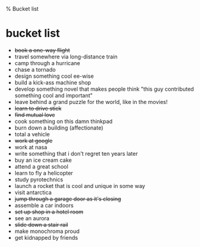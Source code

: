 % Bucket list

# bucket list

- ~~book a one-way flight~~
- travel somewhere via long-distance train
- camp through a hurricane
- chase a tornado
- design something cool ee-wise
- build a kick-ass machine shop
- develop something novel that makes people think "this guy contributed something cool and important"
- leave behind a grand puzzle for the world, like in the movies!
- ~~learn to drive stick~~
- ~~find mutual love~~
- cook something on this damn thinkpad
- burn down a building (affectionate)
- total a vehicle
- ~~work at google~~
- work at nasa
- write something that i don't regret ten years later
- buy an ice cream cake
- attend a great school
- learn to fly a helicopter
- study pyrotechnics
- launch a rocket that is cool and unique in some way
- visit antarctica
- ~~jump through a garage door as it's closing~~
- assemble a car indoors
- ~~set up shop in a hotel room~~
- see an aurora
- ~~slide down a stair rail~~
- make monochroma proud
- get kidnapped by friends
